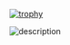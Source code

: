 [![trophy](https://github-profile-trophy.vercel.app/?username=Lechevalier999)](https://github.com/ryo-ma/github-profile-trophy)

![description](https://raw.githubusercontent.com/<owner>/<repo>/<branch>/<path-to-file>.svg)
